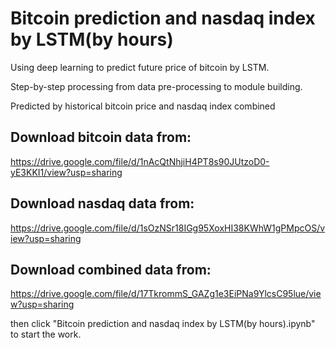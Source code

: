 # Bitcoin prediction and nasdaq index by LSTM(by hours)

Using deep learning to predict future price of bitcoin by LSTM.

Step-by-step processing from data pre-processing to module building.

Predicted by historical bitcoin price and nasdaq index combined

## Download bitcoin data from: 

https://drive.google.com/file/d/1nAcQtNhjiH4PT8s90JUtzoD0-yE3KKI1/view?usp=sharing

## Download nasdaq data from: 

https://drive.google.com/file/d/1sOzNSr18IGg95XoxHI38KWhW1gPMpcOS/view?usp=sharing

## Download combined data from:

https://drive.google.com/file/d/17TkrommS_GAZg1e3EiPNa9YlcsC95lue/view?usp=sharing

then click "Bitcoin prediction and nasdaq index by LSTM(by hours).ipynb" to start the work.
